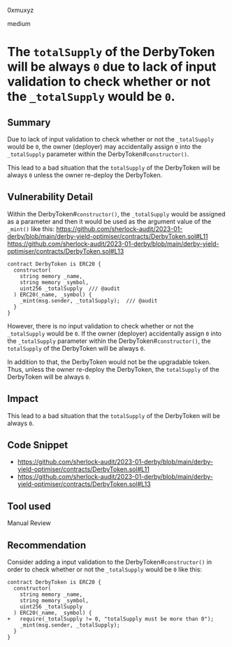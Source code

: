 0xmuxyz

medium

# The `totalSupply` of the DerbyToken will be always `0` due to lack of input validation to check whether or not the `_totalSupply` would be `0`.

## Summary
Due to lack of input validation to check whether or not the `_totalSupply` would be `0`, the owner (deployer) may accidentally assign `0` into the `_totalSupply` parameter within the DerbyToken#`constructor()`.

This lead to a bad situation that the `totalSupply` of the DerbyToken will be always `0` unless the owner re-deploy the DerbyToken.

## Vulnerability Detail
Within the DerbyToken#`constructor()`,
the `_totalSupply` would be assigned as a parameter and then it would be used as the argument value of the `_mint()` like this:
https://github.com/sherlock-audit/2023-01-derby/blob/main/derby-yield-optimiser/contracts/DerbyToken.sol#L11
https://github.com/sherlock-audit/2023-01-derby/blob/main/derby-yield-optimiser/contracts/DerbyToken.sol#L13
```solidity
contract DerbyToken is ERC20 {
  constructor(
    string memory _name,
    string memory _symbol,
    uint256 _totalSupply  /// @audit 
  ) ERC20(_name, _symbol) {
    _mint(msg.sender, _totalSupply);  /// @audit 
  }
}
```

However, there is no input validation to check whether or not the `_totalSupply` would be `0`.
If the owner (deployer) accidentally assign `0` into the `_totalSupply` parameter within the DerbyToken#`constructor()`,  the `totalSupply` of the DerbyToken will be always `0`. 

In addition to that, the DerbyToken would not be the upgradable token. 
Thus, unless the owner re-deploy the DerbyToken, the `totalSupply` of the DerbyToken will be always `0`. 

## Impact
This lead to a bad situation that the `totalSupply` of the DerbyToken will be always `0`.

## Code Snippet
- https://github.com/sherlock-audit/2023-01-derby/blob/main/derby-yield-optimiser/contracts/DerbyToken.sol#L11
- https://github.com/sherlock-audit/2023-01-derby/blob/main/derby-yield-optimiser/contracts/DerbyToken.sol#L13

## Tool used
Manual Review

## Recommendation
Consider adding a input validation to the DerbyToken#`constructor()` in order to check whether or not the `_totalSupply` would be `0` like this:
```solidity
contract DerbyToken is ERC20 {
  constructor(
    string memory _name,
    string memory _symbol,
    uint256 _totalSupply  
  ) ERC20(_name, _symbol) {
+   require(_totalSupply != 0, "totalSupply must be more than 0");
    _mint(msg.sender, _totalSupply);
  }
}
```